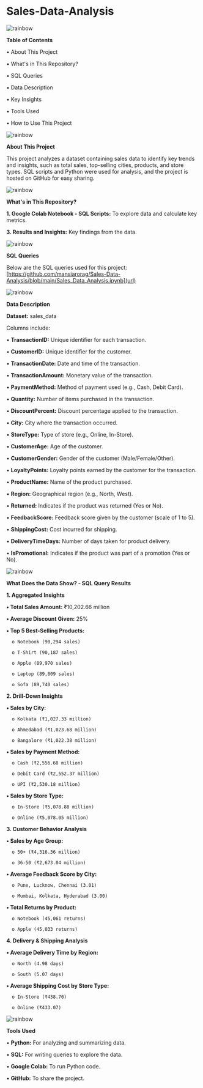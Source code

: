 # Sales-Data-Analysis

![rainbow](https://github.com/user-attachments/assets/1ec3de2b-041e-474c-a8bb-e18c98974d2e)

**Table of Contents**

  •	About This Project
  
  •	What's in This Repository?

  •	SQL Queries
  
  •	Data Description
  
  •	Key Insights
  
  •	Tools Used
  
  •	How to Use This Project

![rainbow](https://github.com/user-attachments/assets/1ec3de2b-041e-474c-a8bb-e18c98974d2e)

**About This Project**

  This project analyzes a dataset containing sales data to identify key trends and insights, such as total sales, top-selling cities, products, and store types. SQL scripts and Python were used for analysis, and the project is hosted on GitHub for easy sharing.

![rainbow](https://github.com/user-attachments/assets/3260e1be-13b8-4620-9376-15df0e66a279)

**What's in This Repository?**

  **1. Google Colab Notebook - SQL Scripts:** To explore data and calculate key metrics.
  
  **3. Results and Insights:** Key findings from the data.

![rainbow](https://github.com/user-attachments/assets/3260e1be-13b8-4620-9376-15df0e66a279)

**SQL Queries**

Below are the SQL queries used for this project: [https://github.com/mansiarorag/Sales-Data-Analysis/blob/main/Sales_Data_Analysis.ipynb](url)

![rainbow](https://github.com/user-attachments/assets/b00a5393-41e9-468d-a76c-c2c9909ddf3b)

**Data Description**

**Dataset:** sales_data

Columns include:

•  **TransactionID:** Unique identifier for each transaction.

•  **CustomerID:** Unique identifier for the customer.

•  **TransactionDate:** Date and time of the transaction.

•  **TransactionAmount:** Monetary value of the transaction.

•  **PaymentMethod:** Method of payment used (e.g., Cash, Debit Card).

•  **Quantity:** Number of items purchased in the transaction.

•  **DiscountPercent:** Discount percentage applied to the transaction.

•  **City:** City where the transaction occurred.

•  **StoreType:** Type of store (e.g., Online, In-Store).

•  **CustomerAge:** Age of the customer.

•  **CustomerGender:** Gender of the customer (Male/Female/Other).

•  **LoyaltyPoints:** Loyalty points earned by the customer for the transaction.

•  **ProductName:** Name of the product purchased.

•  **Region:** Geographical region (e.g., North, West).

•  **Returned:** Indicates if the product was returned (Yes or No).

•  **FeedbackScore:** Feedback score given by the customer (scale of 1 to 5).

•  **ShippingCost:** Cost incurred for shipping.

•  **DeliveryTimeDays:** Number of days taken for product delivery.

•  **IsPromotional:** Indicates if the product was part of a promotion (Yes or No).

![rainbow](https://github.com/user-attachments/assets/18dfa74b-4b0b-4b60-b009-73be2ae646a3)

**What Does the Data Show? - SQL Query Results**

**1. Aggregated Insights**

  **•	Total Sales Amount:** ₹10,202.66 million
  
  **•	Average Discount Given:** 25%
  
  **•	Top 5 Best-Selling Products:**
  
      o	Notebook (90,294 sales)
      
      o	T-Shirt (90,187 sales)
      
      o	Apple (89,970 sales)
      
      o	Laptop (89,809 sales)
      
      o	Sofa (89,740 sales)
      
**2. Drill-Down Insights**

 **•	Sales by City:**
 
      o	Kolkata (₹1,027.33 million)
      
      o	Ahmedabad (₹1,023.68 million)
      
      o	Bangalore (₹1,022.38 million)

 **•	Sales by Payment Method:**

      o	Cash (₹2,556.68 million)
      
      o	Debit Card (₹2,552.37 million)
      
      o	UPI (₹2,530.18 million)

 **•	Sales by Store Type:**
 
      o	In-Store (₹5,078.88 million)
      
      o	Online (₹5,078.05 million)

**3. Customer Behavior Analysis**

  **•	Sales by Age Group:**
  
      o	50+ (₹4,316.36 million)
      
      o	36-50 (₹2,673.04 million)
      
   **•	Average Feedback Score by City:**
   
      o	Pune, Lucknow, Chennai (3.01)
      
      o	Mumbai, Kolkata, Hyderabad (3.00)

  **•	Total Returns by Product:**
  
      o	Notebook (45,061 returns)
      
      o	Apple (45,033 returns)
      
**4. Delivery & Shipping Analysis**

 **•	Average Delivery Time by Region:**
 
      o	North (4.98 days)
      
      o	South (5.07 days)
      
 **•	Average Shipping Cost by Store Type:**
 
      o	In-Store (₹438.70)
  
      o	Online (₹433.07)

![rainbow](https://github.com/user-attachments/assets/b00a5393-41e9-468d-a76c-c2c9909ddf3b)

**Tools Used**

  •	**Python:** For analyzing and summarizing data.
  
  •	**SQL:** For writing queries to explore the data.
  
  •	**Google Colab:** To run Python code.
  
  •	**GitHub:** To share the project.

